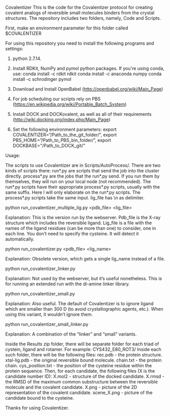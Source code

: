 Covalentizer
This is the code for the Covalentizer protocol for creating covalent analogs
of reversible small molecules binders from the crystal structures.
The repository includes two folders, namely, Code and Scripts.

First, make an environment parameter for this folder called $COVALENTIZER

For using this repository you need to install the following programs and settings:

1. python 2.7.14.

2. Install RDKit, NumPy and pymol python packages. If you're using conda, use:
conda install -c rdkit rdkit
conda install -c anaconda numpy
conda install -c schrodinger pymol

3. Download and Install OpenBabel (http://openbabel.org/wiki/Main_Page)

4. For job scheduling our scripts rely on PBS (https://en.wikipedia.org/wiki/Portable_Batch_System)

5. Install DOCK and DOCKovalent, as well as all of their requirements (http://wiki.docking.org/index.php/Main_Page)

6. Set the following environment parameters: export COVALENTIZER=”/Path_to_the_git_folder/”, export PBS_HOME=”/Path_to_PBS_bin_folder/”, export DOCKBASE="/Path_to_DOCK_git/"

Usage:

The scripts to use Covalentizer are in Scripts/AutoProcess/.
There are two kinds of scripts there:
run*.py are scripts that send the job into the cluster directly.
process*.py are the jobs that the run*.py send. If you run them by themselves, they will run on your local node (not recommended).
The run*.py scripts have their appropriate process*.py scripts, usually with the same suffix. Here I will only elaborate on the run*.py scripts. The process*.py scripts take the same input.
lig_file has \n as delimiter.

python run_covalentizer_multiple_lig.py <pdb_file> <lig_file>

Explanation: This is the version run by the webserver. Pdb_file is the X-ray structure which includes the reversible ligand. Lig_file is a file with the names of the ligand residues (can be more than one) to consider, one in each line. You don’t need to specify the cysteine. It will detect it automatically.

python run_covalentizer.py <pdb_file> <lig_name>

Explanation: Obsolete version, which gets a single lig_name instead of a file.

python run_covalentizer_linker.py

Explanation: Not used by the webserver, but it’s useful nonetheless. This is for running an extended run with the di-amine linker library.

python run_covalentizer_small.py

Explanation: Also useful. The default of Covalentizer is to ignore ligand which are smaller than 300 D (to avoid crystallographic agents, etc.). When using this variant, it wouldn’t ignore them.

python run_covalentizer_small_linker.py

Explanation: A combination of the “linker” and “small” variants.

Inside the Results zip folder, there will be separate folder for each triad of cystein, ligand and rotamer.
For example: CYS432_E80_ROT3/
Inside each such folder, there will be the following files:
rec.pdb - the protein structure.
xtal-lig.pdb - the original reversible bound molecule.
chain.txt - the protein chain.
cys_position.txt - the position of the cysteine residue within the protein sequence.
Then, for each candidate, the following files (X is the candidate number ID):
X.mol2 - structure of the docked candidate.
X.rmsd - the RMSD of the maximum common substructure between the reversible molecule and the covalent candidate.
X.png - picture of the 2D representation of the covalent candidate.
scene_X.png - picture of the candidate bound to the cysteine.

Thanks for using Covalentizer.

